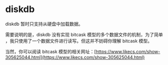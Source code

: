 # diskdb
 diskdb 暂时只支持从硬盘中加载数据。

需要说明的是，diskdb 没有实现  bitcask 模型的多个数据文件的机制，为了简单 ，我只使用了一个数据文件进行读写。但这并不妨碍你理解 bitcask 模型。

当然，你可以阅读 bitcask 模型的相关网址：[https://www.likecs.com/show-305625044.html](https://www.likecs.com/show-305625044.html)



